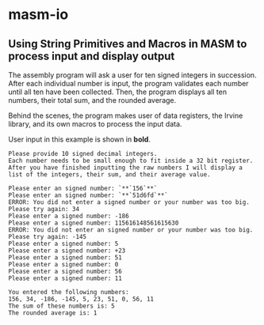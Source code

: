 # masm-io

## Using String Primitives and Macros in MASM to process input and display output

The assembly program will ask a user for ten signed integers in succession. After each individual number is input, the program validates each number until all ten have been collected. Then, the program displays all ten numbers, their total sum, and the rounded average. 

Behind the scenes, the program makes user of data registers, the Irvine library, and its own macros to process the input data.


User input in this example is shown in **bold**.
```
Please provide 10 signed decimal integers.  
Each number needs to be small enough to fit inside a 32 bit register. After you have finished inputting the raw numbers I will display a list of the integers, their sum, and their average value. 

Please enter an signed number: `**`156`**` 
Please enter an signed number: `**`51d6fd`**` 
ERROR: You did not enter a signed number or your number was too big. 
Please try again: 34 
Please enter a signed number: -186 
Please enter a signed number: 115616148561615630 
ERROR: You did not enter an signed number or your number was too big. 
Please try again: -145
Please enter a signed number: 5 
Please enter a signed number: +23 
Please enter a signed number: 51 
Please enter a signed number: 0 
Please enter a signed number: 56 
Please enter a signed number: 11 
 
You entered the following numbers: 
156, 34, -186, -145, 5, 23, 51, 0, 56, 11 
The sum of these numbers is: 5 
The rounded average is: 1 
 
```
